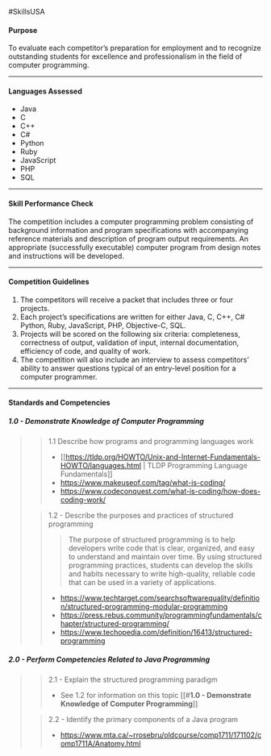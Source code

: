 #SkillsUSA
#### Purpose
To evaluate each competitor’s preparation for employment and to recognize outstanding students for excellence and professionalism in the field of computer programming.

---

#### Languages Assessed
- Java
- C
- C++
- C#
- Python
- Ruby
- JavaScript
- PHP
- SQL

---

#### Skill Performance Check
The competition includes a computer programming problem consisting of background information and program specifications with accompanying reference materials and description of program output requirements. An appropriate (successfully executable) computer program from design notes and instructions will be developed.

---

#### Competition Guidelines
1. The competitors will receive a packet that includes three or four projects. 
2. Each project’s specifications are written for either Java, C, C++, C# Python, Ruby, JavaScript, PHP, Objective-C, SQL. 
3. Projects will be scored on the following six criteria: completeness, correctness of output, validation of input, internal documentation, efficiency of code, and quality of work. 
4. The competition will also include an interview to assess competitors’ ability to answer questions typical of an entry-level position for a computer programmer.

---

#### Standards and Competencies
##### **1.0 - Demonstrate Knowledge of Computer Programming**
>> 1.1 Describe how programs and programming languages work
>> - [[https://tldp.org/HOWTO/Unix-and-Internet-Fundamentals-HOWTO/languages.html | TLDP Programming Language Fundamentals]]
>> - https://www.makeuseof.com/tag/what-is-coding/
>> - https://www.codeconquest.com/what-is-coding/how-does-coding-work/
>
>> 1.2 - Describe the purposes and practices of structured programming
>>> The purpose of structured programming is to help developers write code that is clear, organized, and easy to understand and maintain over time. By using structured programming practices, students can develop the skills and habits necessary to write high-quality, reliable code that can be used in a variety of applications.
>> - https://www.techtarget.com/searchsoftwarequality/definition/structured-programming-modular-programming
>> - https://press.rebus.community/programmingfundamentals/chapter/structured-programming/
>> - https://www.techopedia.com/definition/16413/structured-programming

##### **2.0 -  Perform Competencies Related to Java Programming**
>>2.1 - Explain the structured programming paradigm
>> - See 1.2 for information on this topic [[#**1.0 - Demonstrate Knowledge of Computer Programming**]]
>
>>2.2 - Identify the primary components of a Java program
>> - https://www.mta.ca/~rrosebru/oldcourse/comp1711/171102/comp1711A/Anatomy.html
>>
